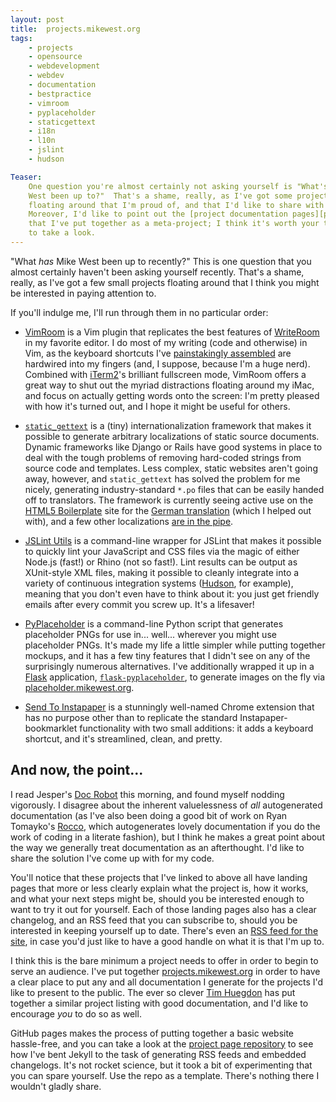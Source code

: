 ```yaml
---
layout: post
title:  projects.mikewest.org
tags:
    - projects
    - opensource
    - webdevelopment
    - webdev
    - documentation
    - bestpractice
    - vimroom
    - pyplaceholder
    - staticgettext
    - i18n
    - l10n
    - jslint
    - hudson

Teaser:
    One question you're almost certainly not asking yourself is "What's Mike
    West been up to?"  That's a shame, really, as I've got some projects
    floating around that I'm proud of, and that I'd like to share with you.
    Moreover, I'd like to point out the [project documentation pages][pmo]
    that I've put together as a meta-project; I think it's worth your time
    to take a look.
---
```

"What _has_ Mike West been up to recently?"  This is one question that you almost certainly haven't been asking yourself recently.  That's a shame, really, as I've got a few small projects floating around that I think you might be interested in paying attention to.

If you'll indulge me, I'll run through them in no particular order:

*   [VimRoom][] is a Vim plugin that replicates the best features of [WriteRoom][] in my favorite editor.  I do most of my writing (code and otherwise) in Vim, as the keyboard shortcuts I've [painstakingly assembled][vimrc] are hardwired into my fingers (and, I suppose, because I'm a huge nerd).  Combined with [iTerm2][]'s brilliant fullscreen mode, VimRoom offers a great way to shut out the myriad distractions floating around my iMac, and focus on actually getting words onto the screen: I'm pretty pleased with how it's turned out, and I hope it might be useful for others.

[vimroom]:    http://projects.mikewest.org/vimroom/
[WriteRoom]:  http://www.hogbaysoftware.com/products/writeroom
[vimrc]:      http://github.com/mikewest/homedir/blob/master/.vimrc
[iTerm2]:     http://sites.google.com/site/iterm2home/

*   [`static_gettext`][sg] is a (tiny) internationalization framework that makes it possible to generate arbitrary localizations of static source documents.  Dynamic frameworks like Django or Rails have good systems in place to deal with the tough problems of removing hard-coded strings from source code and templates.  Less complex, static websites aren't going away, however, and `static_gettext` has solved the problem for me nicely, generating industry-standard `*.po` files that can be easily handed off to translators.  The framework is currently seeing active use on the [HTML5 Boilerplate][html5en] site for the [German translation][html5de] (which I helped out with), and a few other localizations [are in the pipe][html5trans].

[sg]:         http://projects.mikewest.org/static_gettext/
[html5en]:    http://html5boilerplate.com/
[html5de]:    http://de.html5boilerplate.com/
[html5trans]: http://github.com/nimbupani/html5boilerplate-site/issues#issue/3

*   [JSLint Utils][jslintu] is a command-line wrapper for JSLint that makes it possible to quickly lint your JavaScript and CSS files via the magic of either Node.js (fast!) or Rhino (not so fast!).  Lint results can be output as XUnit-style XML files, making it possible to cleanly integrate into a variety of continuous integration systems ([Hudson][], for example), meaning that you don't even have to think about it: you just get friendly emails after every commit you screw up.  It's a lifesaver!

[jslintu]:  http://projects.mikewest.org/jslint_utils/
[Hudson]:   http://hudson-ci.org/

*   [PyPlaceholder][] is a command-line Python script that generates placeholder PNGs for use in... well... wherever you might use placeholder PNGs.  It's made my life a little simpler while putting together mockups, and it has a few tiny features that I didn't see on any of the surprisingly numerous alternatives.  I've additionally wrapped it up in a [Flask][] application, [`flask-pyplaceholder`][fpyp], to generate images on the fly via [placeholder.mikewest.org][pmo].

[PyPlaceholder]:  http://projects.mikewest.org/pyplaceholder/
[Flask]:          http://flask.pocoo.org/
[fpyp]:           http://github.com/mikewest/flask-pyplaceholder
[pmo]:            http://placeholder.mikewest.org/

*   [Send To Instapaper][sti] is a stunningly well-named Chrome extension that has no purpose other than to replicate the standard Instapaper-bookmarklet functionality with two small additions: it adds a keyboard shortcut, and it's streamlined, clean, and pretty.

[sti]:  https://chrome.google.com/extensions/detail/liamajdghafnpofaconeimppimbdbhgi/

And now, the point...
---------------------

I read Jesper's [Doc Robot][doc] this morning, and found myself nodding vigorously.  I disagree about the inherent valuelessness of _all_ autogenerated documentation (as I've also been doing a good bit of work on Ryan Tomayko's [Rocco][], which autogenerates lovely documentation if you do the work of coding in a literate fashion), but I think he makes a great point about the way we generally treat documentation as an afterthought.  I'd like to share the solution I've come up with for my code.

[Rocco]: http://github.com/rtomayko/rocco

You'll notice that these projects that I've linked to above all have landing pages that more or less clearly explain what the project is, how it works, and what your next steps might be, should you be interested enough to want to try it out for yourself.  Each of those landing pages also has a clear changelog, and an RSS feed that you can subscribe to, should you be interested in keeping yourself up to date.  There's even an [RSS feed for the site][projectsrss], in case you'd just like to have a good handle on what it is that I'm up to.

I think this is the bare minimum a project needs to offer in order to begin to serve an audience.  I've put together [projects.mikewest.org][projects] in order to have a clear place to put any and all documentation I generate for the projects I'd like to present to the public.  The ever so clever [Tim Huegdon][timmah] has put together a similar project listing with good documentation, and I'd like to encourage _you_ to do so as well.

GitHub pages makes the process of putting together a basic website hassle-free, and you can take a look at the [project page repository][mikewest] to see how I've bent Jekyll to the task of generating RSS feeds and embedded changelogs.  It's not rocket science, but it took a bit of experimenting that you can spare yourself.  Use the repo as a template.  There's nothing there I wouldn't gladly share.

[doc]:          http://waffle.wootest.net/2010/11/01/doc-robot/
[projects]:     http://projects.mikewest.org/
[projectsrss]:  http://projects.mikewest.org/atom.xml
[mikewest]:     http://github.com/mikewest/mikewest.github.com/
[timmah]:       http://projects.timhuegdon.com
